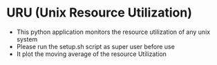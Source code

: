 # URU (Unix Resource Utilization)

* This python application monitors the resource utilization of any unix system
* Please run the setup.sh script as super user before use
* It plot the moving average of the resource Utilization
